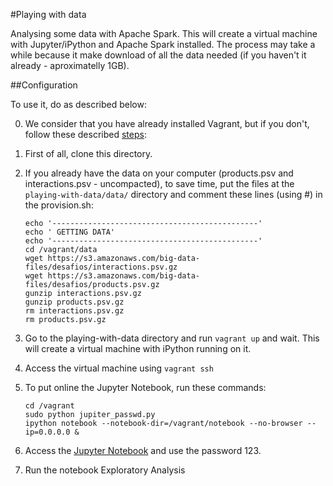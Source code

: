 #Playing with data

Analysing some data with Apache Spark. This will create a virtual machine with Jupyter/iPython and Apache Spark installed. The process may take a while because it make download of all the data needed (if you  haven't it already - aproximatelly 1GB). 

##Configuration

To use it, do as described below:

0. We consider that you have already installed Vagrant, but if you don't, follow these described [steps](https://www.vagrantup.com/docs/installation/):

1. First of all, clone this directory.

2. If you already have the data on your computer (products.psv and interactions.psv - uncompacted), to save time, put the files at the `playing-with-data/data/` directory and comment these lines (using #) in the provision.sh:

	```
	echo '----------------------------------------------'
	echo ' GETTING DATA'
	echo '----------------------------------------------'
	cd /vagrant/data
	wget https://s3.amazonaws.com/big-data-files/desafios/interactions.psv.gz
	wget https://s3.amazonaws.com/big-data-files/desafios/products.psv.gz
	gunzip interactions.psv.gz
	gunzip products.psv.gz
	rm interactions.psv.gz
	rm products.psv.gz
	```

3. Go to the playing-with-data directory and run `vagrant up` and wait. This will create a virtual machine with iPython running on it.

4. Access the virtual machine using `vagrant ssh`

5. To put online the Jupyter Notebook, run these commands:

	```
	cd /vagrant
	sudo python jupiter_passwd.py
	ipython notebook --notebook-dir=/vagrant/notebook --no-browser --ip=0.0.0.0 &
	```

6. Access the [Jupyter Notebook](http://192.168.33.10:8888) and use the password 123.

7. Run the notebook Exploratory Analysis
